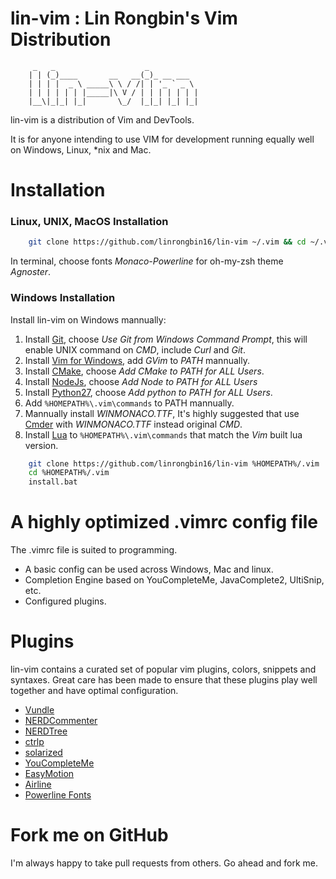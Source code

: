 # lin-vim : Lin Rongbin's Vim Distribution


         _   _                    _
        | | (_)____       __   __(_)_ __ ___
        | | | |  _ \ _____\ \ / /| | '_ ` _ \
        | | | | | | |_____|\ V / | | | | | | |
        |__\|_|_| |_|       \_/  |_|_| |_| |_|



lin-vim is a distribution of Vim and DevTools.

It is for anyone intending to use VIM for development running equally well on Windows, Linux, \*nix and Mac.

# Installation

### Linux, UNIX, MacOS Installation

```bash
    git clone https://github.com/linrongbin16/lin-vim ~/.vim && cd ~/.vim && bash install.sh
```

In terminal, choose fonts *Monaco-Powerline* for oh-my-zsh theme *Agnoster*.

### Windows Installation

Install lin-vim on Windows mannually:
1. Install [Git](https://git-scm.com/), choose *Use Git from Windows Command Prompt*, this will enable UNIX command on *CMD*, include *Curl* and *Git*.
2. Install [Vim for Windows](https://tuxproject.de/projects/vim/), add *GVim* to *PATH* mannually.
3. Install [CMake](https://cmake.org/), choose *Add CMake to PATH for ALL Users*.
4. Install [NodeJs](https://nodejs.org/), choose *Add Node to PATH for ALL Users*
5. Install [Python27](https://www.python.org/downloads/release/python-2714/), choose *Add python to PATH for ALL Users*.
7. Add `%HOMEPATH%\.vim\commands` to PATH mannually.
8. Mannually install *WINMONACO.TTF*, It's highly suggested that use [Cmder](http://cmder.net/) with *WINMONACO.TTF* instead original *CMD*.
9. Install [Lua](http://luabinaries.sourceforge.net/download.html) to `%HOMEPATH%\.vim\commands` that match the *Vim* built lua version.

```bash
    git clone https://github.com/linrongbin16/lin-vim %HOMEPATH%/.vim
    cd %HOMEPATH%/.vim
    install.bat
```


# A highly optimized .vimrc config file

The .vimrc file is suited to programming.
* A basic config can be used across Windows, Mac and linux.
* Completion Engine based on YouCompleteMe, JavaComplete2, UltiSnip, etc.
* Configured plugins.

# Plugins

lin-vim contains a curated set of popular vim plugins, colors, snippets and syntaxes. Great care has been made to ensure that these plugins play well together and have optimal configuration.

* [Vundle](https://github.com/gmarik/vundle)
* [NERDCommenter](https://github.com/scrooloose/nerdcommenter)
* [NERDTree](https://github.com/scrooloose/nerdtree)
* [ctrlp](https://github.com/kien/ctrlp.vim)
* [solarized](https://github.com/altercation/vim-colors-solarized)
* [YouCompleteMe](https://github.com/Valloric/YouCompleteMe)
* [EasyMotion](https://github.com/Lokaltog/vim-easymotion)
* [Airline](https://github.com/bling/vim-airline)
* [Powerline Fonts](https://github.com/Lokaltog/powerline-fonts)

# Fork me on GitHub

I'm always happy to take pull requests from others. Go ahead and fork me.
